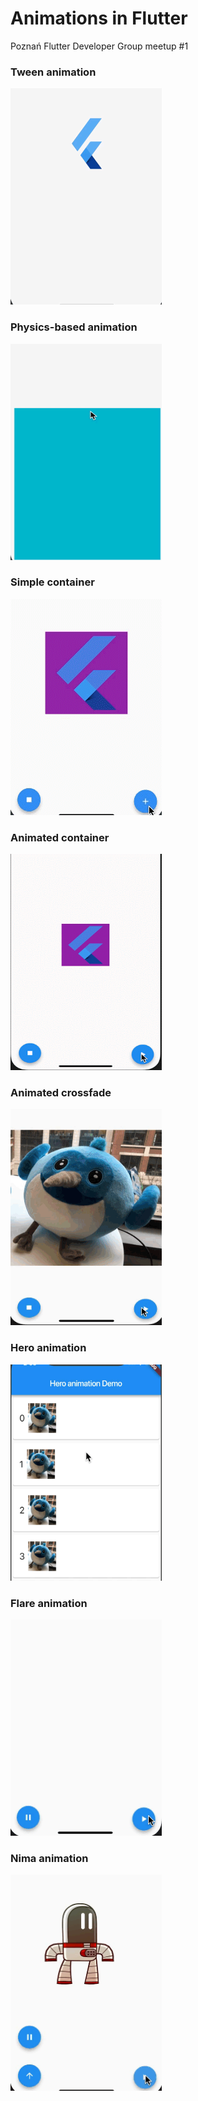 # Animations in Flutter

Poznań Flutter Developer Group meetup #1 

### Tween animation
<img src="./_description/tween_animation.gif" width="242" height="346" >

### Physics-based animation
<img src="./_description/physics_based_anim.gif" width="242" height="346" >

### Simple container
<img src="./_description/simple_container_demo.gif" width="242" height="346" >

### Animated container
<img src="./_description/animated_container.gif" width="242" height="346" >

### Animated crossfade
<img src="./_description/animated_crossfade.gif" width="242" height="346" >

### Hero animation
<img src="./_description/hero_animation.gif" width="242" height="346" >

### Flare animation
<img src="./_description/flare_animation.gif" width="242" height="346" >

### Nima animation
<img src="./_description/nima_animation.gif" width="242" height="346" >

